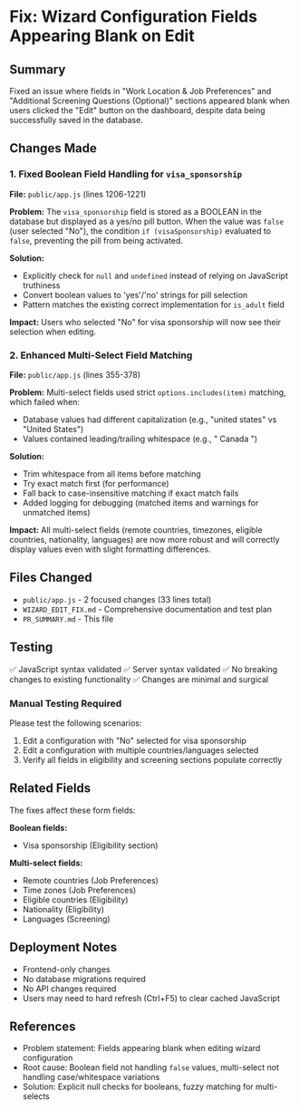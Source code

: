 # Fix: Wizard Configuration Fields Appearing Blank on Edit

## Summary
Fixed an issue where fields in "Work Location & Job Preferences" and "Additional Screening Questions (Optional)" sections appeared blank when users clicked the "Edit" button on the dashboard, despite data being successfully saved in the database.

## Changes Made

### 1. Fixed Boolean Field Handling for `visa_sponsorship`
**File:** `public/app.js` (lines 1206-1221)

**Problem:** The `visa_sponsorship` field is stored as a BOOLEAN in the database but displayed as a yes/no pill button. When the value was `false` (user selected "No"), the condition `if (visaSponsorship)` evaluated to `false`, preventing the pill from being activated.

**Solution:** 
- Explicitly check for `null` and `undefined` instead of relying on JavaScript truthiness
- Convert boolean values to 'yes'/'no' strings for pill selection
- Pattern matches the existing correct implementation for `is_adult` field

**Impact:** Users who selected "No" for visa sponsorship will now see their selection when editing.

### 2. Enhanced Multi-Select Field Matching
**File:** `public/app.js` (lines 355-378)

**Problem:** Multi-select fields used strict `options.includes(item)` matching, which failed when:
- Database values had different capitalization (e.g., "united states" vs "United States")
- Values contained leading/trailing whitespace (e.g., " Canada ")

**Solution:**
- Trim whitespace from all items before matching
- Try exact match first (for performance)
- Fall back to case-insensitive matching if exact match fails
- Added logging for debugging (matched items and warnings for unmatched items)

**Impact:** All multi-select fields (remote countries, timezones, eligible countries, nationality, languages) are now more robust and will correctly display values even with slight formatting differences.

## Files Changed
- `public/app.js` - 2 focused changes (33 lines total)
- `WIZARD_EDIT_FIX.md` - Comprehensive documentation and test plan
- `PR_SUMMARY.md` - This file

## Testing
✅ JavaScript syntax validated
✅ Server syntax validated
✅ No breaking changes to existing functionality
✅ Changes are minimal and surgical

### Manual Testing Required
Please test the following scenarios:
1. Edit a configuration with "No" selected for visa sponsorship
2. Edit a configuration with multiple countries/languages selected
3. Verify all fields in eligibility and screening sections populate correctly

## Related Fields
The fixes affect these form fields:

**Boolean fields:**
- Visa sponsorship (Eligibility section)

**Multi-select fields:**
- Remote countries (Job Preferences)
- Time zones (Job Preferences)
- Eligible countries (Eligibility)
- Nationality (Eligibility)
- Languages (Screening)

## Deployment Notes
- Frontend-only changes
- No database migrations required
- No API changes required
- Users may need to hard refresh (Ctrl+F5) to clear cached JavaScript

## References
- Problem statement: Fields appearing blank when editing wizard configuration
- Root cause: Boolean field not handling `false` values, multi-select not handling case/whitespace variations
- Solution: Explicit null checks for booleans, fuzzy matching for multi-selects
